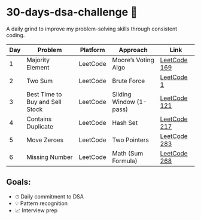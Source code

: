 # 30-days-dsa-challenge 🚀

A daily grind to improve my problem-solving skills through consistent coding.

| Day | Problem                         | Platform | Approach                | Link                                                                           |
| --- | ------------------------------- | -------- | ----------------------- | ------------------------------------------------------------------------------ |
| 1   | Majority Element                | LeetCode | Moore’s Voting Algo     | [LeetCode 169](https://leetcode.com/problems/majority-element/)                |
| 2   | Two Sum                         | LeetCode | Brute Force             | [LeetCode 1](https://leetcode.com/problems/two-sum/)                           |
| 3   | Best Time to Buy and Sell Stock | LeetCode | Sliding Window (1-pass) | [LeetCode 121](https://leetcode.com/problems/best-time-to-buy-and-sell-stock/) |
| 4   | Contains Duplicate              | LeetCode | Hash Set                | [LeetCode 217](https://leetcode.com/problems/contains-duplicate/)              |
| 5   | Move Zeroes                     | LeetCode | Two Pointers            | [LeetCode 283](https://leetcode.com/problems/move-zeroes/)                     |
| 6   | Missing Number                  | LeetCode | Math (Sum Formula)      | [LeetCode 268](https://leetcode.com/problems/missing-number/)                  |

## Goals:

- ⏱ Daily commitment to DSA
- 💡 Pattern recognition
- 📈 Interview prep
